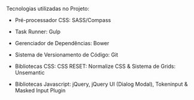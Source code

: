 Tecnologias utilizadas no Projeto:

- Pré-processador CSS:
SASS/Compass

- Task Runner:
Gulp

- Gerenciador de Dependências:
Bower

- Sistema de Versionamento de Código:
Git

- Bibliotecas CSS:
CSS RESET: Normalize CSS & Sistema de Grids: Unsemantic

- Bibliotecas Javascript:
jQuery, jQuery UI (Dialog Modal), Tokeninput & Masked Input Plugin